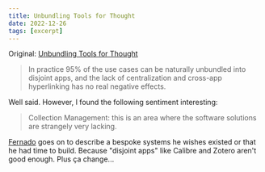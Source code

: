 ```yaml
---
title: Unbundling Tools for Thought
date: 2022-12-26
tags: [excerpt]
---
```


Original: [Unbundling Tools for Thought](https://borretti.me/article/unbundling-tools-for-thought)

> In practice 95% of the use cases can be naturally unbundled into disjoint apps, and the lack of centralization and cross-app hyperlinking has no real negative effects.

Well said. However, I found the following sentiment interesting:

> Collection Management: this is an area where the software solutions are strangely very lacking.

[Fernado](https://borretti.me/about/) goes on to describe a bespoke systems he wishes existed or that he had time to build. Because "disjoint apps" like Calibre and Zotero aren't good enough. Plus ça change...